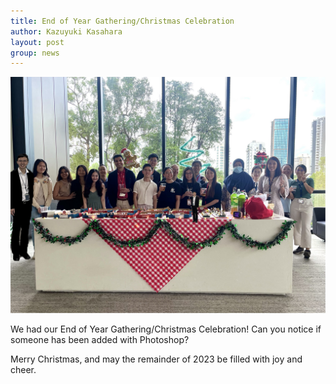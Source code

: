 ```yaml
---
title: End of Year Gathering/Christmas Celebration
author: Kazuyuki Kasahara
layout: post
group: news
---
```

 <img src="/static/img/news/Christmas23.jpeg"  class="img-fluid">

We had our End of Year Gathering/Christmas Celebration!
Can you notice if someone has been added with Photoshop?

Merry Christmas, and may the remainder of 2023 be filled with joy and cheer.
